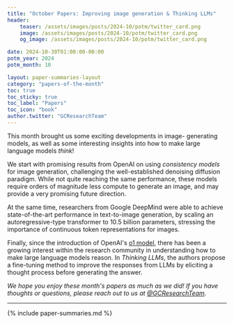 ```yaml
---
title: "October Papers: Improving image generation & Thinking LLMs"
header:
    teaser: /assets/images/posts/2024-10/potm/twitter_card.png
    image: /assets/images/posts/2024-10/potm/twitter_card.png
    og_image: /assets/images/posts/2024-10/potm/twitter_card.png

date: 2024-10-30T01:00:00-00:00
potm_year: 2024
potm_month: 10

layout: paper-summaries-layout
category: "papers-of-the-month"
toc: true
toc_sticky: true
toc_label: "Papers"
toc_icon: "book"
author.twitter: "GCResearchTeam"
---
```


This month brought us some exciting developments in image- generating models, as well as some interesting insights into how to make large language models *think*!

We start with promising results from OpenAI on using *consistency models* for image generation, challenging the well-established denoising diffusion paradigm. While not quite reaching the same performance, these models require orders of magnitude less compute to generate an image, and may provide a very promising future direction.

At the same time, researchers from Google DeepMind were able to achieve state-of-the-art performance in text-to-image generation, by scaling an autoregressive-type transformer to 10.5 billion parameters, stressing the importance of continuous token representations for images.

Finally, since the introduction of OpenAI's [o1 model](https://openai.com/index/introducing-openai-o1-preview/), there has been a growing interest within the research community in understanding how to make large language models reason. In *Thinking LLMs*, the authors propose a fine-tuning method to improve the responses from LLMs by eliciting a thought process before generating the answer.

*We hope you enjoy these month's papers as much as we did! If you have thoughts or questions, please reach out to us at [@GCResearchTeam](https://x.com/GCResearchTeam).*

---

{% include paper-summaries.md %}
